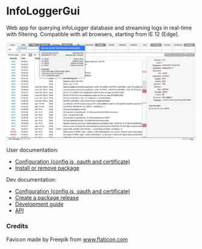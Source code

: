 # InfoLoggerGui

Web app for querying infoLogger database and streaming logs in real-time with filtering. Compatible with all browsers, starting from IE 12 (Edge).

![](docs/screenshot.png)

User documentation:
 * [Configuration (config.js, oauth and certificate)](docs/configuration.md)
 * [Install or remove package](docs/create-install-remove-package.md)

Dev documentation:
 * [Configuration (config.js, oauth and certificate)](docs/configuration.md)
 * [Create a package release](docs/create-install-remove-package.md)
 * [Development guide](docs/developement-guide.md)
 * [API](docs/API.md)

### Credits

Favicon made by Freepik from www.flaticon.com

